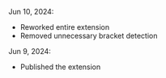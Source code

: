 Jun 10, 2024:
- Reworked entire extension
- Removed unnecessary bracket detection

Jun 9, 2024:
- Published the extension
